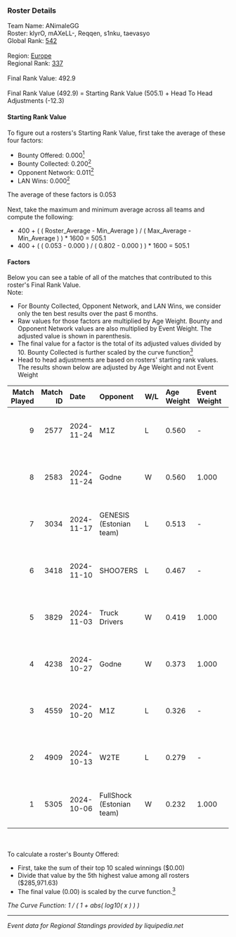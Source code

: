 ### Roster Details<br />
Team Name: ANimaleGG<br />
Roster: klyrO, mAXeLL-, Reqqen, s1nku, taevasyo<br />
Global Rank: [542](../../standings_global_2025_02_28.md)<br />
<br />
Region: [Europe]( ../../standings_europe_2025_02_28.md)<br />
Regional Rank: [337]( ../../standings_europe_2025_02_28.md)<br />
<br />
Final Rank Value:  492.9<br />
<br />
Final Rank Value (492.9) = Starting Rank Value (505.1) + Head To Head Adjustments (-12.3)<br />

#### Starting Rank Value<br />
To figure out a rosters's Starting Rank Value, first take the average of these four factors:<br />
- Bounty Offered: 0.000[<sup>1</sup>](#table2)
- Bounty Collected: 0.200[<sup>2</sup>](#table1)
- Opponent Network: 0.011[<sup>2</sup>](#table1)
- LAN Wins: 0.000[<sup>2</sup>](#table1)

The average of these factors is 0.053<br />
<br />
Next, take the maximum and minimum average across all teams and compute the following:<br />
- 400 + ( ( Roster_Average - Min_Average ) / ( Max_Average - Min_Average ) ) * 1600 = 505.1
- 400 + ( ( 0.053 - 0.000 ) / ( 0.802 - 0.000 ) ) * 1600 = 505.1


#### Factors<br />
Below you can see a table of all of the matches that contributed to this roster's Final Rank Value.<br />
Note:<br />

- For Bounty Collected, Opponent Network, and LAN Wins, we consider only the ten best results over the past 6 months.
- Raw values for those factors are multiplied by Age Weight. Bounty and Opponent Network values are also multiplied by Event Weight. The adjusted value is shown in parenthesis.
- The final value for a factor is the total of its adjusted values divided by 10. Bounty Collected is further scaled by the curve function[<sup>3</sup>](#curveFunction)
- Head to head adjustments are based on rosters' starting rank values. The results shown below are adjusted by Age Weight and not Event Weight
<span id="table1"></span><br />


| Match Played | Match ID | Date       | Opponent                  | W/L | Age Weight | Event Weight | Bounty Collected | Opponent Network | LAN Wins  | H2H Adj. | Roster                                  |
| -: | -: | :- | :- | :- | :- | :- | :- | :- | :- | -: | :- |
|            9 |     2577 | 2024-11-24 | M1Z                       | L   | 0.560      | -            | -                | -                | -         |   -10.76 | klyrO, mAXeLL-, Reqqen, s1nku, taevasyo |
|            8 |     2583 | 2024-11-24 | Godne                     | W   | 0.560      | 1.000        | 0.000 (0.000)    | 0.049 (0.027)    | 0 (0.000) |     6.39 | klyrO, mAXeLL-, Reqqen, s1nku, taevasyo |
|            7 |     3034 | 2024-11-17 | GENESIS (Estonian team)   | L   | 0.513      | -            | -                | -                | -         |    -7.38 | klyrO, mAXeLL-, Reqqen, s1nku, taevasyo |
|            6 |     3418 | 2024-11-10 | SHOO7ERS                  | L   | 0.467      | -            | -                | -                | -         |    -4.35 | klyrO, mAXeLL-, Reqqen, s1nku, taevasyo |
|            5 |     3829 | 2024-11-03 | Truck Drivers             | W   | 0.419      | 1.000        | 0.002 (0.001)    | 0.132 (0.055)    | 0 (0.000) |     9.15 | klyrO, mAXeLL-, Reqqen, s1nku, taevasyo |
|            4 |     4238 | 2024-10-27 | Godne                     | W   | 0.373      | 1.000        | 0.000 (0.000)    | 0.049 (0.018)    | 0 (0.000) |     4.21 | klyrO, mAXeLL-, Reqqen, s1nku, taevasyo |
|            3 |     4559 | 2024-10-20 | M1Z                       | L   | 0.326      | -            | -                | -                | -         |    -6.45 | klyrO, mAXeLL-, Reqqen, s1nku, taevasyo |
|            2 |     4909 | 2024-10-13 | W2TE                      | L   | 0.279      | -            | -                | -                | -         |    -5.67 | klyrO, mAXeLL-, Reqqen, s1nku, taevasyo |
|            1 |     5305 | 2024-10-06 | FullShock (Estonian team) | W   | 0.232      | 1.000        | 0.000 (0.000)    | 0.019 (0.004)    | 0 (0.000) |     2.61 | klyrO, mAXeLL-, Reqqen, s1nku, taevasyo |

<br />
<span id="table2"></span><br />
To calculate a roster's Bounty Offered:<br />

- First, take the sum of their top 10 scaled winnings ($0.00)
- Divide that value by the 5th highest value among all rosters ($285,971.63)
- The final value (0.00) is scaled by the curve function.[<sup>3</sup>](#curveFunction)

<span id="curveFunction"></span>_The Curve Function: 1 / ( 1 + abs( log10( x ) ) )_<br />

---
_Event data for Regional Standings provided by liquipedia.net_<br />
